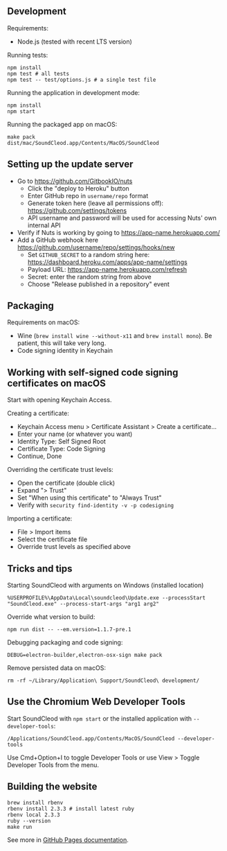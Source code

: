 ## Development

Requirements:

- Node.js (tested with recent LTS version)

Running tests:

    npm install
    npm test # all tests
    npm test -- test/options.js # a single test file

Running the application in development mode:

    npm install
    npm start

Running the packaged app on macOS:

    make pack
    dist/mac/SoundCleod.app/Contents/MacOS/SoundCleod

## Setting up the update server

- Go to https://github.com/GitbookIO/nuts
  - Click the "deploy to Heroku" button
  - Enter GitHub repo in `username/repo` format
  - Generate token here (leave all permissions off): https://github.com/settings/tokens
  - API username and password will be used for accessing Nuts' own internal API
- Verify if Nuts is working by going to https://app-name.herokuapp.com/
- Add a GitHub webhook here https://github.com/username/repo/settings/hooks/new
  - Set `GITHUB_SECRET` to a random string here: https://dashboard.heroku.com/apps/app-name/settings
  - Payload URL: https://app-name.herokuapp.com/refresh
  - Secret: enter the random string from above
  - Choose "Release published in a repository" event

## Packaging

Requirements on macOS:

- Wine (`brew install wine --without-x11` and `brew install mono`). Be patient, this will take very long.
- Code signing identity in Keychain

## Working with self-signed code signing certificates on macOS

Start with opening Keychain Access.

Creating a certificate:

- Keychain Access menu > Certificate Assistant > Create a certificate...
- Enter your name (or whatever you want)
- Identity Type: Self Signed Root
- Certificate Type: Code Signing
- Continue, Done

Overriding the certificate trust levels:

- Open the certificate (double click)
- Expand "> Trust"
- Set "When using this certificate" to "Always Trust"
- Verify with `security find-identity -v -p codesigning`

Importing a certificate:

- File > Import items
- Select the certificate file
- Override trust levels as specified above

## Tricks and tips

Starting SoundCleod with arguments on Windows (installed location)

    %USERPROFILE%\AppData\Local\soundcleod\Update.exe --processStart "SoundCleod.exe" --process-start-args "arg1 arg2"

Override what version to build:

    npm run dist -- --em.version=1.1.7-pre.1

Debugging packaging and code signing:

    DEBUG=electron-builder,electron-osx-sign make pack

Remove persisted data on macOS:

    rm -rf ~/Library/Application\ Support/SoundCleod\ development/
    
## Use the Chromium Web Developer Tools

Start SoundCleod with `npm start` or the installed application with `--developer-tools`:

    /Applications/SoundCleod.app/Contents/MacOS/SoundCleod --developer-tools
    
Use Cmd+Option+I to toggle Developer Tools or use  View > Toggle Developer Tools from the menu.

## Building the website

    brew install rbenv
    rbenv install 2.3.3 # install latest ruby
    rbenv local 2.3.3
    ruby --version
    make run

See more in [GitHub Pages
documentation](https://help.github.com/articles/setting-up-your-github-pages-site-locally-with-jekyll/).
